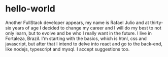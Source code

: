 # hello-world
Another FullStack developer appears, my name is Rafael Julio and at thirty-six years of age I decided to change my career and I will do my best to not only learn, but to evolve and be who I really want in the future. I live in Fortaleza, Brazil. I'm starting with the basics, which is html, css and javascript, but after that I intend to delve into react and go to the back-end, like nodejs, typescript and mysql. I accept suggestions too.

